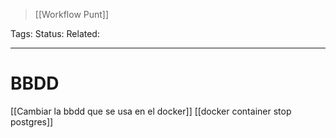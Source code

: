 > [[Workflow Punt]]

Tags: 
Status: 
Related: 

___

# BBDD

[[Cambiar la bbdd que se usa en el docker]]
[[docker container stop postgres]]